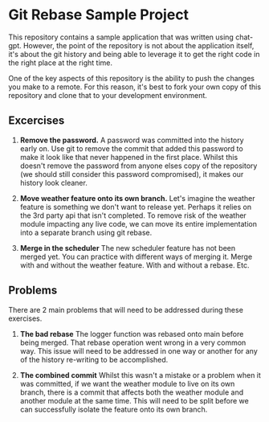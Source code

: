 Git Rebase Sample Project
=========================

This repository contains a sample application that was written using chat-gpt.
However, the point of the repository is not about the application itself, it's about the git history and being able to leverage it to get the right code in the right place at the right time.

One of the key aspects of this repository is the ability to push the changes you make to a remote. For this reason, it's best to fork your own copy of this repository and clone that to your development environment.

## Excercises

1. **Remove the password.**
A password was committed into the history early on. Use git to remove the commit that added this password to make it look like that never happened in the first place. Whilst this doesn't remove the password from anyone elses copy of the repository (we should still consider this password compromised), it makes our history look cleaner.

1. **Move weather feature onto its own branch.**
Let's imagine the weather feature is something we don't want to release yet. Perhaps it relies on the 3rd party api that isn't completed. To remove risk of the weather module impacting any live code, we can move its entire implementation into a separate branch using git rebase.

1. **Merge in the scheduler**
The new scheduler feature has not been merged yet. You can practice with different ways of merging it. Merge with and without the weather feature. With and without a rebase. Etc.

## Problems

There are 2 main problems that will need to be addressed during these exercises.

1. **The bad rebase**
The logger function was rebased onto main before being merged. That rebase operation went wrong in a very common way. This issue will need to be addressed in one way or another for any of the history re-writing to be accomplished.

1. **The combined commit**
Whilst this wasn't a mistake or a problem when it was committed, if we want the weather module to live on its own branch, there is a commit that affects both the weather module and another module at the same time. This will need to be split before we can successfully isolate the feature onto its own branch.
